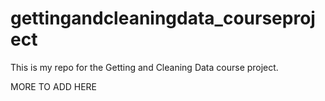# gettingandcleaningdata_courseproject
This is my repo for the Getting and Cleaning Data course project. 

MORE TO ADD HERE
